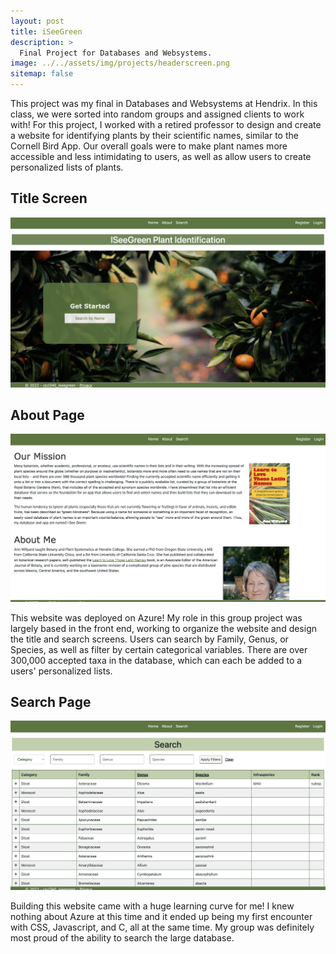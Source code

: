 ```yaml
---
layout: post
title: iSeeGreen
description: >
  Final Project for Databases and Websystems. 
image: ../../assets/img/projects/headerscreen.png
sitemap: false
---
```


This project was my final in Databases and Websystems at Hendrix. In this class, we were sorted into random groups and assigned clients to work with! For this project, I worked with a retired professor to design and create a website for identifying plants by their scientific names, similar to the Cornell Bird App. Our overall goals were to make plant names more accessible and less intimidating to users, as well as allow users to create personalized lists of plants. 

## Title Screen
![image](../../assets/img/projects/titlescreen.png)

## About Page
![image](../../assets/img/projects/aboutscreen.png)

This website was deployed on Azure! My role in this group project was largely based in the front end, working to organize the website and design the title and search screens. Users can search by Family, Genus, or Species, as well as filter by certain categorical variables. There are over 300,000 accepted taxa in the database, which can each be added to a users' personalized lists. 

## Search Page
![image2](../../assets/img/projects/searchscreen.png)

Building this website came with a huge learning curve for me! I knew nothing about Azure at this time and it ended up being my first encounter with CSS, Javascript, and C, all at the same time. My group was definitely most proud of the ability to search the large database. 




